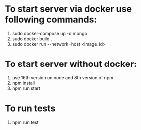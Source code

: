# To start server via docker use following commands:

1. sudo docker-compose up -d mongo 
2. sudo docker build .
3. sudo docker run --network=host <image_id>


# To start server without docker:

1. use 16th version on node and 8th version of npm
2. npm install
3. npm run start


# To run tests

1. npm run test